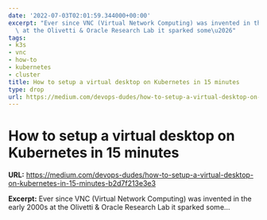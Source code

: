 ```yaml
---
date: '2022-07-03T02:01:59.344000+00:00'
excerpt: "Ever since VNC (Virtual Network Computing) was invented in the early 2000s\
  \ at the Olivetti & Oracle Research Lab it sparked some\u2026"
tags:
- k3s
- vnc
- how-to
- kubernetes
- cluster
title: How to setup a virtual desktop on Kubernetes in 15 minutes
type: drop
url: https://medium.com/devops-dudes/how-to-setup-a-virtual-desktop-on-kubernetes-in-15-minutes-b2d7f213e3e3
---
```


# How to setup a virtual desktop on Kubernetes in 15 minutes

**URL:** https://medium.com/devops-dudes/how-to-setup-a-virtual-desktop-on-kubernetes-in-15-minutes-b2d7f213e3e3

**Excerpt:** Ever since VNC (Virtual Network Computing) was invented in the early 2000s at the Olivetti & Oracle Research Lab it sparked some…
